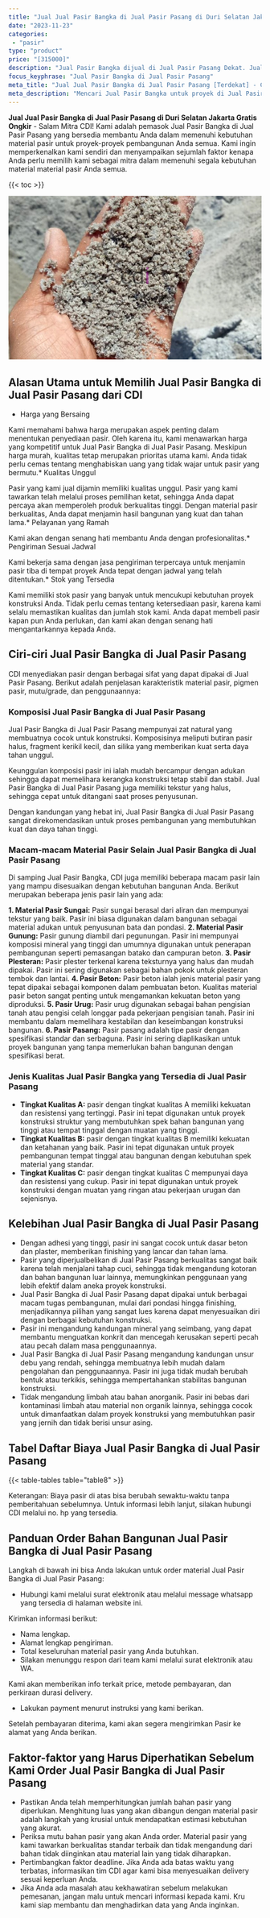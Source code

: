 ```yaml
---
title: "Jual Jual Pasir Bangka di Jual Pasir Pasang di Duri Selatan Jakarta Gratis Ongkir"
date: "2023-11-23"
categories:
 - "pasir"
type: "product"
price: "[315000]"
description: "Jual Pasir Bangka dijual di Jual Pasir Pasang Dekat. Jual Pasir Bangka ini sering digunakan dalam proyek konstruksi sebagai material adukan yang berkualitas dan halus. Hubungi kami untuk informasi lebih lanjut."
focus_keyphrase: "Jual Pasir Bangka di Jual Pasir Pasang"
meta_title: "Jual Jual Pasir Bangka di Jual Pasir Pasang [Terdekat] - CDI"
meta_description: "Mencari Jual Pasir Bangka untuk proyek di Jual Pasir Pasang? Kami menyediakan Jual Pasir Bangka berkualitas untuk bahan campuran. Raih penawaran terbaik sekarang."
---
```


**Jual Jual Pasir Bangka di Jual Pasir Pasang di Duri Selatan Jakarta Gratis Ongkir** - Salam Mitra CDI! Kami adalah pemasok Jual Pasir Bangka di Jual Pasir Pasang yang bersedia membantu Anda dalam memenuhi kebutuhan material pasir untuk proyek-proyek pembangunan Anda semua. Kami ingin memperkenalkan kami sendiri dan menyampaikan sejumlah faktor kenapa Anda perlu memilih kami sebagai mitra dalam memenuhi segala kebutuhan material material pasir Anda semua.

{{< toc >}}

![Jual Jual Pasir Bangka di Jual Pasir Pasang di Duri Selatan Jakarta Gratis Ongkir](/images/pasir/pasir-bangunan-15.jpg)

## Alasan Utama untuk Memilih Jual Pasir Bangka di Jual Pasir Pasang dari CDI

*   Harga yang Bersaing

Kami memahami bahwa harga merupakan aspek penting dalam menentukan penyediaan pasir. Oleh karena itu, kami menawarkan harga yang kompetitif untuk Jual Pasir Bangka di Jual Pasir Pasang. Meskipun harga murah, kualitas tetap merupakan prioritas utama kami. Anda tidak perlu cemas tentang menghabiskan uang yang tidak wajar untuk pasir yang bermutu.*   Kualitas Unggul

Pasir yang kami jual dijamin memiliki kualitas unggul. Pasir yang kami tawarkan telah melalui proses pemilihan ketat, sehingga Anda dapat percaya akan memperoleh produk berkualitas tinggi. Dengan material pasir berkualitas, Anda dapat menjamin hasil bangunan yang kuat dan tahan lama.*   Pelayanan yang Ramah

Kami akan dengan senang hati membantu Anda dengan profesionalitas.*   Pengiriman Sesuai Jadwal

Kami bekerja sama dengan jasa pengiriman terpercaya untuk menjamin pasir tiba di tempat proyek Anda tepat dengan jadwal yang telah ditentukan.*   Stok yang Tersedia

Kami memiliki stok pasir yang banyak untuk mencukupi kebutuhan proyek konstruksi Anda. Tidak perlu cemas tentang ketersediaan pasir, karena kami selalu memastikan kualitas dan jumlah stok kami. Anda dapat membeli pasir kapan pun Anda perlukan, dan kami akan dengan senang hati mengantarkannya kepada Anda. 

## Ciri-ciri Jual Pasir Bangka di Jual Pasir Pasang

CDI menyediakan pasir dengan berbagai sifat yang dapat dipakai di Jual Pasir Pasang. Berikut adalah penjelasan karakteristik material pasir, pigmen pasir, mutu/grade, dan penggunaannya:

### Komposisi Jual Pasir Bangka di Jual Pasir Pasang

Jual Pasir Bangka di Jual Pasir Pasang mempunyai zat natural yang membuatnya cocok untuk konstruksi. Komposisinya meliputi butiran pasir halus, fragment kerikil kecil, dan silika yang memberikan kuat serta daya tahan unggul.

Keunggulan komposisi pasir ini ialah mudah bercampur dengan adukan sehingga dapat memelihara kerangka konstruksi tetap stabil dan stabil. Jual Pasir Bangka di Jual Pasir Pasang juga memiliki tekstur yang halus, sehingga cepat untuk ditangani saat proses penyusunan.

Dengan kandungan yang hebat ini, Jual Pasir Bangka di Jual Pasir Pasang sangat direkomendasikan untuk proses pembangunan yang membutuhkan kuat dan daya tahan tinggi.

### Macam-macam Material Pasir Selain Jual Pasir Bangka di Jual Pasir Pasang

Di samping Jual Pasir Bangka, CDI juga memiliki beberapa macam pasir lain yang mampu disesuaikan dengan kebutuhan bangunan Anda. Berikut merupakan beberapa jenis pasir lain yang ada:

**1\. Material Pasir Sungai:** Pasir sungai berasal dari aliran dan mempunyai tekstur yang baik. Pasir ini biasa digunakan dalam bangunan sebagai material adukan untuk penyusunan bata dan pondasi.
**2\. Material Pasir Gunung:** Pasir gunung diambil dari pegunungan. Pasir ini mempunyai komposisi mineral yang tinggi dan umumnya digunakan untuk penerapan pembangunan seperti pemasangan batako dan campuran beton.
**3\. Pasir Plesteran:** Pasir plester terkenal karena teksturnya yang halus dan mudah dipakai. Pasir ini sering digunakan sebagai bahan pokok untuk plesteran tembok dan lantai.
**4\. Pasir Beton:** Pasir beton ialah jenis material pasir yang tepat dipakai sebagai komponen dalam pembuatan beton. Kualitas material pasir beton sangat penting untuk mengamankan kekuatan beton yang diproduksi.
**5\. Pasir Urug:** Pasir urug digunakan sebagai bahan pengisian tanah atau pengisi celah longgar pada pekerjaan pengisian tanah. Pasir ini membantu dalam memelihara kestabilan dan keseimbangan konstruksi bangunan.
**6\. Pasir Pasang:** Pasir pasang adalah tipe pasir dengan spesifikasi standar dan serbaguna. Pasir ini sering diaplikasikan untuk proyek bangunan yang tanpa memerlukan bahan bangunan dengan spesifikasi berat.

### Jenis Kualitas Jual Pasir Bangka yang Tersedia di Jual Pasir Pasang

*   **Tingkat Kualitas A:** pasir dengan tingkat kualitas A memiliki kekuatan dan resistensi yang tertinggi. Pasir ini tepat digunakan untuk proyek konstruksi struktur yang membutuhkan spek bahan bangunan yang tinggi atau tempat tinggal dengan muatan yang tinggi.
*   **Tingkat Kualitas B:** pasir dengan tingkat kualitas B memiliki kekuatan dan ketahanan yang baik. Pasir ini tepat digunakan untuk proyek pembangunan tempat tinggal atau bangunan dengan kebutuhan spek material yang standar.
*   **Tingkat Kualitas C:** pasir dengan tingkat kualitas C mempunyai daya dan resistensi yang cukup. Pasir ini tepat digunakan untuk proyek konstruksi dengan muatan yang ringan atau pekerjaan urugan dan sejenisnya.

## Kelebihan Jual Pasir Bangka di Jual Pasir Pasang

*   Dengan adhesi yang tinggi, pasir ini sangat cocok untuk dasar beton dan plaster, memberikan finishing yang lancar dan tahan lama.
*   Pasir yang diperjualbelikan di Jual Pasir Pasang berkualitas sangat baik karena telah menjalani tahap cuci, sehingga tidak mengandung kotoran dan bahan bangunan luar lainnya, memungkinkan penggunaan yang lebih efektif dalam aneka proyek konstruksi.
*   Jual Pasir Bangka di Jual Pasir Pasang dapat dipakai untuk berbagai macam tugas pembangunan, mulai dari pondasi hingga finishing, menjadikannya pilihan yang sangat lues karena dapat menyesuaikan diri dengan berbagai kebutuhan konstruksi.
*   Pasir ini mengandung kandungan mineral yang seimbang, yang dapat membantu menguatkan konkrit dan mencegah kerusakan seperti pecah atau pecah dalam masa penggunaannya.
*   Jual Pasir Bangka di Jual Pasir Pasang mengandung kandungan unsur debu yang rendah, sehingga membuatnya lebih mudah dalam pengolahan dan penggunaannya. Pasir ini juga tidak mudah berubah bentuk atau terkikis, sehingga mempertahankan stabilitas bangunan konstruksi.
*   Tidak mengandung limbah atau bahan anorganik. Pasir ini bebas dari kontaminasi limbah atau material non organik lainnya, sehingga cocok untuk dimanfaatkan dalam proyek konstruksi yang membutuhkan pasir yang jernih dan tidak berisi unsur asing.

## Tabel Daftar Biaya Jual Pasir Bangka di Jual Pasir Pasang

{{< table-tables table="table8" >}}

Keterangan: Biaya pasir di atas bisa berubah sewaktu-waktu tanpa pemberitahuan sebelumnya. Untuk informasi lebih lanjut, silakan hubungi CDI melalui no. hp yang tersedia.

## Panduan Order Bahan Bangunan Jual Pasir Bangka di Jual Pasir Pasang

Langkah di bawah ini bisa Anda lakukan untuk order material Jual Pasir Bangka di Jual Pasir Pasang:

*   Hubungi kami melalui surat elektronik atau melalui message whatsapp yang tersedia di halaman website ini.

Kirimkan informasi berikut:

*   Nama lengkap.
*   Alamat lengkap pengiriman.
*   Total keseluruhan material pasir yang Anda butuhkan.
*   Silakan menunggu respon dari team kami melalui surat elektronik atau WA.

Kami akan memberikan info terkait price, metode pembayaran, dan perkiraan durasi delivery.
*   Lakukan payment menurut instruksi yang kami berikan.

Setelah pembayaran diterima, kami akan segera mengirimkan Pasir ke alamat yang Anda berikan.

## Faktor-faktor yang Harus Diperhatikan Sebelum Kami Order Jual Pasir Bangka di Jual Pasir Pasang

*   Pastikan Anda telah memperhitungkan jumlah bahan pasir yang diperlukan. Menghitung luas yang akan dibangun dengan material pasir adalah langkah yang krusial untuk mendapatkan estimasi kebutuhan yang akurat.
*   Periksa mutu bahan pasir yang akan Anda order. Material pasir yang kami tawarkan berkualitas standar terbaik dan tidak mengandung dari bahan tidak diinginkan atau material lain yang tidak diharapkan.
*   Pertimbangkan faktor deadline. Jika Anda ada batas waktu yang terbatas, informasikan tim CDI agar kami bisa menyesuaikan delivery sesuai keperluan Anda.
*   Jika Anda ada masalah atau kekhawatiran sebelum melakukan pemesanan, jangan malu untuk mencari informasi kepada kami. Kru kami siap membantu dan menghadirkan data yang Anda inginkan.
